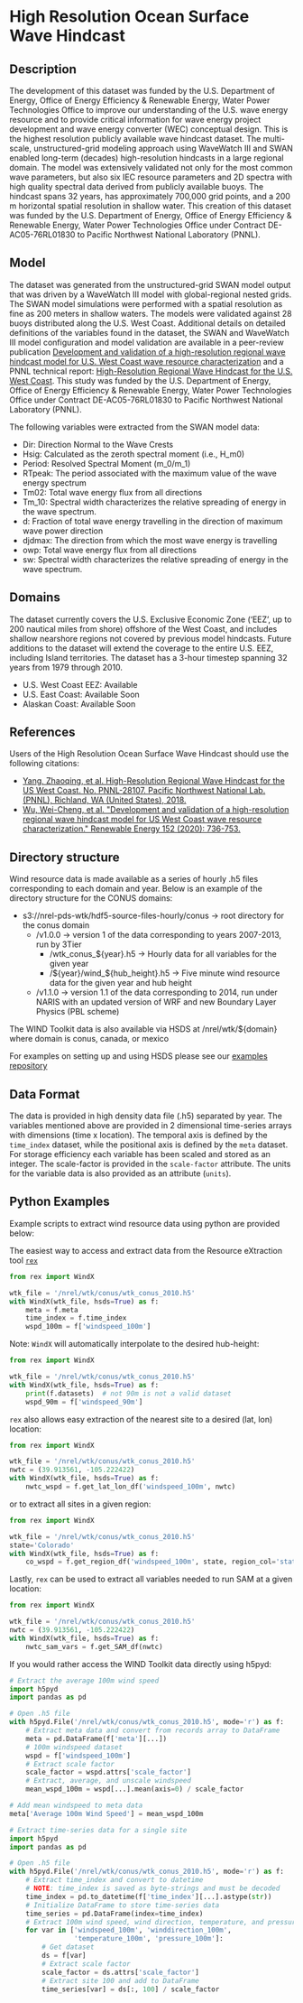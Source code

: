 # High Resolution Ocean Surface Wave Hindcast

## Description

The development of this dataset was funded by the U.S. Department of Energy, Office of Energy Efficiency & Renewable Energy, Water Power Technologies Office to improve our understanding of the U.S. wave energy resource and to provide critical information for wave energy project development and wave energy converter (WEC) conceptual design. This is the highest resolution publicly available wave hindcast dataset. The multi-scale, unstructured-grid modeling approach using WaveWatch III and SWAN enabled long-term (decades) high-resolution hindcasts in a large regional domain. The model was extensively validated not only for the most common wave parameters, but also six IEC resource parameters and 2D spectra with high quality spectral data derived from publicly available buoys. The hindcast spans 32 years, has approximately 700,000 grid points, and a 200 m horizontal spatial resolution in shallow water. This creation of this dataset was funded by the U.S. Department of Energy, Office of Energy Efficiency & Renewable Energy, Water Power Technologies Office under Contract DE-AC05-76RL01830 to Pacific Northwest National Laboratory (PNNL).

## Model

The dataset was generated from the unstructured-grid  SWAN model output that was driven by a WaveWatch III model with global-regional nested grids. The SWAN model simulations were performed with a spatial resolution as fine as 200 meters in shallow waters. The models were validated against 28 buoys distributed along the U.S. West Coast. Additional details on detailed definitions of the variables found in the dataset, the SWAN and WaveWatch III model configuration and model validation are available in a peer-review publication [Development and validation of a high-resolution regional wave hindcast model for U.S. West Coast wave resource characterization](https://www.osti.gov/biblio/1599105) and a PNNL technical report: [High-Resolution Regional Wave Hindcast for the U.S. West Coast](https://www.osti.gov/biblio/1573061/). This study was funded by the U.S. Department of Energy, Office of Energy Efficiency & Renewable Energy, Water Power Technologies Office under Contract DE-AC05-76RL01830 to Pacific Northwest National Laboratory (PNNL).

The following variables were extracted from the SWAN model data:
 - Dir: Direction Normal to the Wave Crests
 - Hsig: Calculated as the zeroth spectral moment (i.e., H_m0)
 - Period: Resolved Spectral Moment (m_0/m_1)
 - RTpeak: The period associated with the maximum value of the wave energy spectrum
 - Tm02: Total wave energy flux from all directions
 - Tm_10: Spectral width characterizes the relative spreading of energy in the wave spectrum. 
 - d: Fraction of total wave energy travelling in the direction of maximum wave power direction
 - djdmax: The direction from which the most wave energy is travelling
 - owp: Total wave energy flux from all directions
 - sw: Spectral width characterizes the relative spreading of energy in the wave spectrum.

## Domains

The dataset currently covers the U.S. Exclusive Economic Zone (‘EEZ’, up to 200 nautical miles from shore) offshore of the West Coast, and includes shallow nearshore regions not covered by previous model hindcasts. Future additions to the dataset will extend the coverage to the entire U.S. EEZ, including Island territories. The dataset has a 3-hour timestep spanning 32 years from 1979 through 2010.  

- U.S. West Coast EEZ: Available
- U.S. East Coast: Available Soon
- Alaskan Coast: Available Soon

## References

Users of the High Resolution Ocean Surface Wave Hindcast should use the following citations:

- [Yang, Zhaoqing, et al. High-Resolution Regional Wave Hindcast for the US West Coast. No. PNNL-28107. Pacific Northwest National Lab.(PNNL), Richland, WA (United States), 2018.](https://www.osti.gov/biblio/1599105)
- [Wu, Wei-Cheng, et al. "Development and validation of a high-resolution regional wave hindcast model for US West Coast wave resource characterization." Renewable Energy 152 (2020): 736-753.](https://www.osti.gov/biblio/1573061/)


## Directory structure

Wind resource data is made available as a series of hourly .h5 files
corresponding to each domain and year. Below is an example of the directory
structure for the CONUS domains:
- s3://nrel-pds-wtk/hdf5-source-files-hourly/conus -> root directory for the conus domain
    - /v1.0.0 -> version 1 of the data corresponding to years 2007-2013, run by 3Tier
        - /wtk_conus_${year}.h5 -> Hourly data for all variables for the given year
        - /${year}/wind_${hub_height}.h5 -> Five minute wind resource data for the given year and hub height
    - /v1.1.0 -> version 1.1 of the data corresponding to 2014, run under NARIS with an updated version of WRF and new Boundary Layer Physics (PBL scheme)

The WIND Toolkit data is also available via HSDS at /nrel/wtk/${domain} where
domain is conus, canada, or mexico

For examples on setting up and using HSDS please see our [examples repository](https://github.com/nrel/hsds-examples)

## Data Format

The data is provided in high density data file (.h5) separated by year. The
variables mentioned above are provided in 2 dimensional time-series arrays with
dimensions (time x location). The temporal axis is defined by the `time_index`
dataset, while the positional axis is defined by the `meta` dataset. For
storage efficiency each variable has been scaled and stored as an integer. The
scale-factor is provided in the `scale-factor` attribute.  The units for the
variable data is also provided as an attribute (`units`).

## Python Examples

Example scripts to extract wind resource data using python are provided below:

The easiest way to access and extract data from the Resource eXtraction tool
[`rex`](https://github.com/nrel/rex)


```python
from rex import WindX

wtk_file = '/nrel/wtk/conus/wtk_conus_2010.h5'
with WindX(wtk_file, hsds=True) as f:
    meta = f.meta
    time_index = f.time_index
    wspd_100m = f['windspeed_100m']
```

Note: `WindX` will automatically interpolate to the desired hub-height:

```python
from rex import WindX

wtk_file = '/nrel/wtk/conus/wtk_conus_2010.h5'
with WindX(wtk_file, hsds=True) as f:
    print(f.datasets)  # not 90m is not a valid dataset
    wspd_90m = f['windspeed_90m']
```

`rex` also allows easy extraction of the nearest site to a desired (lat, lon)
location:

```python
from rex import WindX

wtk_file = '/nrel/wtk/conus/wtk_conus_2010.h5'
nwtc = (39.913561, -105.222422)
with WindX(wtk_file, hsds=True) as f:
    nwtc_wspd = f.get_lat_lon_df('windspeed_100m', nwtc)
```

or to extract all sites in a given region:

```python
from rex import WindX

wtk_file = '/nrel/wtk/conus/wtk_conus_2010.h5'
state='Colorado'
with WindX(wtk_file, hsds=True) as f:
    co_wspd = f.get_region_df('windspeed_100m', state, region_col='state')
```

Lastly, `rex` can be used to extract all variables needed to run SAM at a given
location:

```python
from rex import WindX

wtk_file = '/nrel/wtk/conus/wtk_conus_2010.h5'
nwtc = (39.913561, -105.222422)
with WindX(wtk_file, hsds=True) as f:
    nwtc_sam_vars = f.get_SAM_df(nwtc)
```

If you would rather access the WIND Toolkit data directly using h5pyd:

```python
# Extract the average 100m wind speed
import h5pyd
import pandas as pd

# Open .h5 file
with h5pyd.File('/nrel/wtk/conus/wtk_conus_2010.h5', mode='r') as f:
    # Extract meta data and convert from records array to DataFrame
    meta = pd.DataFrame(f['meta'][...])
    # 100m windspeed dataset
    wspd = f['windspeed_100m']
    # Extract scale factor
    scale_factor = wspd.attrs['scale_factor']
    # Extract, average, and unscale windspeed
    mean_wspd_100m = wspd[...].mean(axis=0) / scale_factor

# Add mean windspeed to meta data
meta['Average 100m Wind Speed'] = mean_wspd_100m
```

```python
# Extract time-series data for a single site
import h5pyd
import pandas as pd

# Open .h5 file
with h5pyd.File('/nrel/wtk/conus/wtk_conus_2010.h5', mode='r') as f:
    # Extract time_index and convert to datetime
    # NOTE: time_index is saved as byte-strings and must be decoded
    time_index = pd.to_datetime(f['time_index'][...].astype(str))
    # Initialize DataFrame to store time-series data
    time_series = pd.DataFrame(index=time_index)
    # Extract 100m wind speed, wind direction, temperature, and pressure
    for var in ['windspeed_100m', 'winddirection_100m',
    			'temperature_100m', 'pressure_100m']:
    	# Get dataset
    	ds = f[var]
    	# Extract scale factor
    	scale_factor = ds.attrs['scale_factor']
    	# Extract site 100 and add to DataFrame
    	time_series[var] = ds[:, 100] / scale_factor
```
